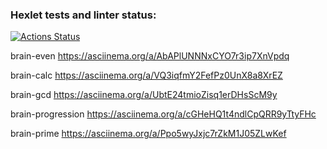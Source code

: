### Hexlet tests and linter status:
[![Actions Status](https://github.com/Goglich/python-project-49/actions/workflows/hexlet-check.yml/badge.svg)](https://github.com/Goglich/python-project-49/actions)

brain-even
https://asciinema.org/a/AbAPlUNNNxCYO7r3ip7XnVpdq

brain-calc
https://asciinema.org/a/VQ3iqfmY2FefPz0UnX8a8XrEZ

brain-gcd
https://asciinema.org/a/UbtE24tmioZisq1erDHsScM9y

brain-progression
https://asciinema.org/a/cGHeHQ1t4ndlCpQRR9yTtyFHc

brain-prime
https://asciinema.org/a/Ppo5wyJxjc7rZkM1J05ZLwKef